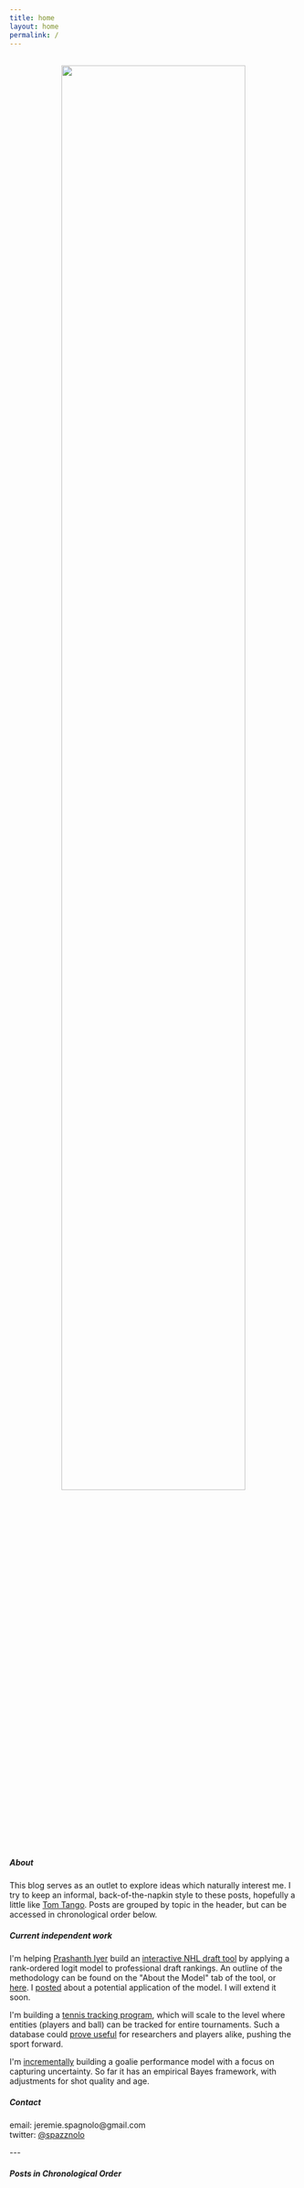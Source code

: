 ```yaml
---
title: home
layout: home
permalink: /
---
```

<head>
<!-- Google tag (gtag.js) -->
<script async src="https://www.googletagmanager.com/gtag/js?id=G-DGRHZS5DNM"></script>
<script>
  window.dataLayer = window.dataLayer || [];
  function gtag(){dataLayer.push(arguments);}
  gtag('js', new Date());

  gtag('config', 'G-DGRHZS5DNM');
</script>
</head>
<br>
<div style="text-align: center"> <img src="figs/fifty-four.png" width="80%" length="280"/></div>
<h5>About</h5>
This blog serves as an outlet to explore ideas which naturally interest me. I try to keep an informal, back-of-the-napkin style to these posts, hopefully a little like <a href = "http://www.tangotiger.com/index.php">Tom Tango</a>. Posts are grouped by topic in the header, but can be accessed in chronological order below.
<p>
<h5>Current independent work</h5>
I'm helping <a href = "https://twitter.com/iyer_prashanth">Prashanth Iyer</a> build an <a href="https://piyer97.shinyapps.io/NHLDraft2023/">interactive NHL draft tool</a> by applying a rank-ordered logit model to professional draft rankings. An outline of the methodology can be found on the "About the Model" tab of the tool, or <a href="https://spazznolo.github.io/2023/06/16/draft-probabilities-2.html">here</a>. I <a href="https://spazznolo.github.io/2023/06/20/draft-probabilities-3.html">posted</a> about a potential application of the model. I will extend it soon.
</p>
<p>
I'm building a <a href="https://spazznolo.github.io/2023/01/15/tennis-framework.html">tennis tracking program</a>, which will scale to the level where entities (players and ball) can be tracked for entire tournaments. Such a database could <a href = "https://hdsr.mitpress.mit.edu/pub/uy0zl4i1/release/4">prove useful</a> for researchers and players alike, pushing the sport forward.
</p>
<p>
I'm <a href = "https://spazznolo.github.io/goalies/">incrementally</a> building a goalie performance model with a focus on capturing uncertainty. So far it has an empirical Bayes framework, with adjustments for shot quality and age.
</p>
<p>
<h5>Contact</h5>
email: jeremie.spagnolo@gmail.com<br>
twitter: <a href = "https://twitter.com/spazznolo">@spazznolo</a>
<p>
---
</p>
<h5>Posts in Chronological Order</h5>